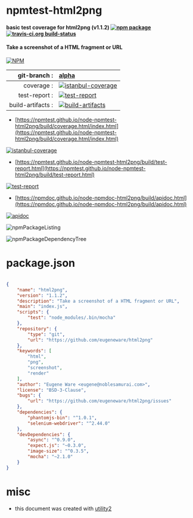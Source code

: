 # npmtest-html2png

#### basic test coverage for  html2png (v1.1.2)  [![npm package](https://img.shields.io/npm/v/npmtest-html2png.svg?style=flat-square)](https://www.npmjs.org/package/npmtest-html2png) [![travis-ci.org build-status](https://api.travis-ci.org/npmtest/node-npmtest-html2png.svg)](https://travis-ci.org/npmtest/node-npmtest-html2png)

#### Take a screenshot of a HTML fragment or URL

[![NPM](https://nodei.co/npm/html2png.png?downloads=true&downloadRank=true&stars=true)](https://www.npmjs.com/package/html2png)

| git-branch : | [alpha](https://github.com/npmtest/node-npmtest-html2png/tree/alpha)|
|--:|:--|
| coverage : | [![istanbul-coverage](https://npmtest.github.io/node-npmtest-html2png/build/coverage.badge.svg)](https://npmtest.github.io/node-npmtest-html2png/build/coverage.html/index.html)|
| test-report : | [![test-report](https://npmtest.github.io/node-npmtest-html2png/build/test-report.badge.svg)](https://npmtest.github.io/node-npmtest-html2png/build/test-report.html)|
| build-artifacts : | [![build-artifacts](https://npmtest.github.io/node-npmtest-html2png/glyphicons_144_folder_open.png)](https://github.com/npmtest/node-npmtest-html2png/tree/gh-pages/build)|

- [https://npmtest.github.io/node-npmtest-html2png/build/coverage.html/index.html](https://npmtest.github.io/node-npmtest-html2png/build/coverage.html/index.html)

[![istanbul-coverage](https://npmtest.github.io/node-npmtest-html2png/build/screenCapture.buildCi.browser.%252Ftmp%252Fbuild%252Fcoverage.lib.html.png)](https://npmtest.github.io/node-npmtest-html2png/build/coverage.html/index.html)

- [https://npmtest.github.io/node-npmtest-html2png/build/test-report.html](https://npmtest.github.io/node-npmtest-html2png/build/test-report.html)

[![test-report](https://npmtest.github.io/node-npmtest-html2png/build/screenCapture.buildCi.browser.%252Ftmp%252Fbuild%252Ftest-report.html.png)](https://npmtest.github.io/node-npmtest-html2png/build/test-report.html)

- [https://npmdoc.github.io/node-npmdoc-html2png/build/apidoc.html](https://npmdoc.github.io/node-npmdoc-html2png/build/apidoc.html)

[![apidoc](https://npmdoc.github.io/node-npmdoc-html2png/build/screenCapture.buildCi.browser.%252Ftmp%252Fbuild%252Fapidoc.html.png)](https://npmdoc.github.io/node-npmdoc-html2png/build/apidoc.html)

![npmPackageListing](https://npmtest.github.io/node-npmtest-html2png/build/screenCapture.npmPackageListing.svg)

![npmPackageDependencyTree](https://npmtest.github.io/node-npmtest-html2png/build/screenCapture.npmPackageDependencyTree.svg)



# package.json

```json

{
    "name": "html2png",
    "version": "1.1.2",
    "description": "Take a screenshot of a HTML fragment or URL",
    "main": "index.js",
    "scripts": {
        "test": "node_modules/.bin/mocha"
    },
    "repository": {
        "type": "git",
        "url": "https://github.com/eugeneware/html2png"
    },
    "keywords": [
        "html",
        "png",
        "screenshot",
        "render"
    ],
    "author": "Eugene Ware <eugene@noblesamurai.com>",
    "license": "BSD-3-Clause",
    "bugs": {
        "url": "https://github.com/eugeneware/html2png/issues"
    },
    "dependencies": {
        "phantomjs-bin": "^1.0.1",
        "selenium-webdriver": "^2.44.0"
    },
    "devDependencies": {
        "async": "^0.9.0",
        "expect.js": "~0.3.0",
        "image-size": "^0.3.5",
        "mocha": "~2.1.0"
    }
}
```



# misc
- this document was created with [utility2](https://github.com/kaizhu256/node-utility2)
